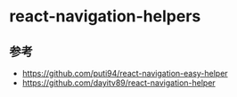 # react-navigation-helpers

## 参考

- https://github.com/puti94/react-navigation-easy-helper
- https://github.com/dayitv89/react-navigation-helper